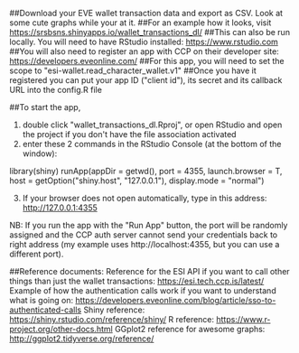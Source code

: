 ##Download your EVE wallet transaction data and export as CSV. Look at some cute graphs while your at it.
##For an example how it looks, visit https://srsbsns.shinyapps.io/wallet_transactions_dl/ 
##This can also be run locally. You will need to have RStudio installed: https://www.rstudio.com
##You will also need to register an app with CCP on their developer site: https://developers.eveonline.com/ 
##For this app, you will need to set the scope to "esi-wallet.read_character_wallet.v1"
##Once you have it registered you can put your app ID ("client id"), its secret and its callback URL into the config.R file

##To start the app, 
1) double click "wallet_transactions_dl.Rproj", or open RStudio and open the project if you don't have the file association activated
2) enter these 2 commands in the RStudio Console (at the bottom of the window):

library(shiny)
runApp(appDir = getwd(), port = 4355, launch.browser = T, host = getOption("shiny.host", "127.0.0.1"), display.mode = "normal")

3) If your browser does not open automatically, type in this address: http://127.0.0.1:4355

NB: If you run the app with the "Run App" button, the port will be randomly assigned and the CCP auth server cannot send your credentials back to right address (my example uses http://localhost:4355, but you can use a different port).


##Reference documents:
Reference for the ESI API if you want to call other things than just the wallet transactions: https://esi.tech.ccp.is/latest/
Example of how the authentication calls work if you want to understand what is going on: https://developers.eveonline.com/blog/article/sso-to-authenticated-calls
Shiny reference: https://shiny.rstudio.com/reference/shiny/
R reference: https://www.r-project.org/other-docs.html
GGplot2 reference for awesome graphs: http://ggplot2.tidyverse.org/reference/
